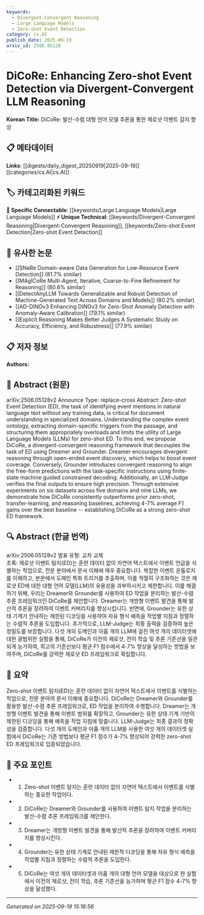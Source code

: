 ```yaml
---
keywords:
  - Divergent-Convergent Reasoning
  - Large Language Models
  - Zero-shot Event Detection
category: cs.AI
publish_date: 2025-09-19
arxiv_id: 2506.05128
---
```


<!-- KEYWORD_LINKING_METADATA:
{
  "processed_timestamp": "2025-09-22 21:48:32.710580",
  "vocabulary_version": "1.0",
  "selected_keywords": [
    "Divergent-Convergent Reasoning",
    "Large Language Models",
    "Zero-shot Event Detection"
  ],
  "rejected_keywords": [
    "Transfer Learning"
  ],
  "similarity_scores": {
    "Divergent-Convergent Reasoning": 0.85,
    "Large Language Models": 0.82,
    "Zero-shot Event Detection": 0.78
  },
  "extraction_method": "AI_prompt_based",
  "budget_applied": true
}
-->


# DiCoRe: Enhancing Zero-shot Event Detection via Divergent-Convergent LLM Reasoning

**Korean Title:** DiCoRe: 발산-수렴 대형 언어 모델 추론을 통한 제로샷 이벤트 감지 향상

## 📋 메타데이터

**Links**: [[digests/daily_digest_20250919|2025-09-19]]   [[categories/cs.AI|cs.AI]]

## 🏷️ 카테고리화된 키워드
**🔗 Specific Connectable**: [[keywords/Large Language Models|Large Language Models]]
**⚡ Unique Technical**: [[keywords/Divergent-Convergent Reasoning|Divergent-Convergent Reasoning]], [[keywords/Zero-shot Event Detection|Zero-shot Event Detection]]

## 🔗 유사한 논문
- [[SNaRe Domain-aware Data Generation for Low-Resource Event Detection]] (81.7% similar)
- [[MAgICoRe Multi-Agent, Iterative, Coarse-to-Fine Refinement for Reasoning]] (80.6% similar)
- [[DetectAnyLLM Towards Generalizable and Robust Detection of Machine-Generated Text Across Domains and Models]] (80.2% similar)
- [[AD-DINOv3 Enhancing DINOv3 for Zero-Shot Anomaly Detection with Anomaly-Aware Calibration]] (79.1% similar)
- [[Explicit Reasoning Makes Better Judges A Systematic Study on Accuracy, Efficiency, and Robustness]] (77.9% similar)

## 📋 저자 정보

**Authors:** 

## 📄 Abstract (원문)

arXiv:2506.05128v2 Announce Type: replace-cross 
Abstract: Zero-shot Event Detection (ED), the task of identifying event mentions in natural language text without any training data, is critical for document understanding in specialized domains. Understanding the complex event ontology, extracting domain-specific triggers from the passage, and structuring them appropriately overloads and limits the utility of Large Language Models (LLMs) for zero-shot ED. To this end, we propose DiCoRe, a divergent-convergent reasoning framework that decouples the task of ED using Dreamer and Grounder. Dreamer encourages divergent reasoning through open-ended event discovery, which helps to boost event coverage. Conversely, Grounder introduces convergent reasoning to align the free-form predictions with the task-specific instructions using finite-state machine guided constrained decoding. Additionally, an LLM-Judge verifies the final outputs to ensure high precision. Through extensive experiments on six datasets across five domains and nine LLMs, we demonstrate how DiCoRe consistently outperforms prior zero-shot, transfer-learning, and reasoning baselines, achieving 4-7% average F1 gains over the best baseline -- establishing DiCoRe as a strong zero-shot ED framework.

## 🔍 Abstract (한글 번역)

arXiv:2506.05128v2 발표 유형: 교차 교체  
초록: 제로샷 이벤트 탐지(ED)는 훈련 데이터 없이 자연어 텍스트에서 이벤트 언급을 식별하는 작업으로, 전문 분야에서 문서 이해에 매우 중요합니다. 복잡한 이벤트 온톨로지를 이해하고, 본문에서 도메인 특화 트리거를 추출하며, 이를 적절히 구조화하는 것은 제로샷 ED에 대한 대형 언어 모델(LLM)의 유용성을 과부하시키고 제한합니다. 이를 해결하기 위해, 우리는 Dreamer와 Grounder를 사용하여 ED 작업을 분리하는 발산-수렴 추론 프레임워크인 DiCoRe를 제안합니다. Dreamer는 개방형 이벤트 발견을 통해 발산적 추론을 장려하여 이벤트 커버리지를 향상시킵니다. 반면에, Grounder는 유한 상태 기계가 안내하는 제한된 디코딩을 사용하여 자유 형식 예측을 작업별 지침과 정렬하는 수렴적 추론을 도입합니다. 추가적으로, LLM-Judge는 최종 출력을 검증하여 높은 정밀도를 보장합니다. 다섯 개의 도메인과 아홉 개의 LLM에 걸친 여섯 개의 데이터셋에 대한 광범위한 실험을 통해, DiCoRe가 이전의 제로샷, 전이 학습 및 추론 기준선을 일관되게 능가하여, 최고의 기준선보다 평균 F1 점수에서 4-7% 향상을 달성하는 방법을 보여주며, DiCoRe를 강력한 제로샷 ED 프레임워크로 확립합니다.

## 📝 요약

Zero-shot 이벤트 탐지(ED)는 훈련 데이터 없이 자연어 텍스트에서 이벤트를 식별하는 작업으로, 전문 분야의 문서 이해에 중요합니다. DiCoRe는 Dreamer와 Grounder를 활용한 발산-수렴 추론 프레임워크로, ED 작업을 분리하여 수행합니다. Dreamer는 개방형 이벤트 발견을 통해 이벤트 범위를 확장하고, Grounder는 유한 상태 기계 기반의 제한된 디코딩을 통해 예측을 작업 지침에 맞춥니다. LLM-Judge는 최종 결과의 정확성을 검증합니다. 다섯 개의 도메인과 아홉 개의 LLM을 사용한 여섯 개의 데이터셋 실험에서 DiCoRe는 기존 방법보다 평균 F1 점수가 4-7% 향상되어 강력한 zero-shot ED 프레임워크로 입증되었습니다.

## 🎯 주요 포인트

- 1. Zero-shot 이벤트 탐지는 훈련 데이터 없이 자연어 텍스트에서 이벤트를 식별하는 중요한 작업이다.

- 2. DiCoRe는 Dreamer와 Grounder를 사용하여 이벤트 탐지 작업을 분리하는 발산-수렴 추론 프레임워크를 제안한다.

- 3. Dreamer는 개방형 이벤트 발견을 통해 발산적 추론을 장려하여 이벤트 커버리지를 향상시킨다.

- 4. Grounder는 유한 상태 기계로 안내된 제한적 디코딩을 통해 자유 형식 예측을 작업별 지침과 정렬하는 수렴적 추론을 도입한다.

- 5. DiCoRe는 여섯 개의 데이터셋과 아홉 개의 대형 언어 모델을 대상으로 한 실험에서 이전의 제로샷, 전이 학습, 추론 기준선을 능가하며 평균 F1 점수 4-7% 향상을 달성했다.

---

*Generated on 2025-09-19 15:16:56*